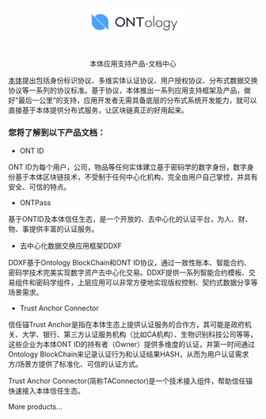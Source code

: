 <p align="center">
  <img
    src="https://raw.githubusercontent.com/ontio/documentation/master/zh-CN/Ontology_CH.png"
    width="200px"
  >
</p>
<h1 align="center"></h1>
<p align="center">
  本体应用支持产品-文档中心
</p>

[本体](https://ont.io/#/)提出包括身份标识协议、多维实体认证协议、用户授权协议、分布式数据交换协议等一系列的协议标准。基于协议，本体推出一系列应用支持框架及产品，做好“最后一公里”的支持，应用开发者无需具备底层的分布式系统开发能力，就可以直接基于本体提供分布式服务，让区块链真正的好用起来。

### 您将了解到以下产品文档：

* ONT ID 

ONT ID为每个用户，公司，物品等任何实体建立基于密码学的数字身份，数字身份基于本体区块链技术，不受制于任何中心化机构，完全由用户自己掌控，并具有安全、可信的特点。

* ONTPass 

基于ONTID及本体信任生态，是一个开放的、去中心化的认证平台，为人、财、物、事提供丰富的认证服务。

* 去中心化数据交换应用框架DDXF

DDXF基于Ontology BlockChain和ONT ID协议，通过一致性账本、智能合约、密码学技术完美实现数字资产去中心化交易。DDXF提供一系列智能合约模板、交易组件和密码学组件，上层应用可以非常方便地实现版权控制、契约式数据分享等场景需求。

* Trust Anchor Connector

信任锚Trust Anchor是指在本体生态上提供认证服务的合作方，其可能是政府机关、大学、银行、第三方认证服务机构（比如CA机构）、生物识别科技公司等等，这些企业为本体ONT ID的持有者（Owner）提供多维度的认证，并第一时间通过Ontology BlockChain来记录认证行为和认证结果HASH，从而为用户认证需求方/场景方提供了标准化、可信的认证方式。

Trust Anchor Connector(简称TAConnector)是一个技术接入组件，帮助信任锚快速接入本体信任生态。

More products...